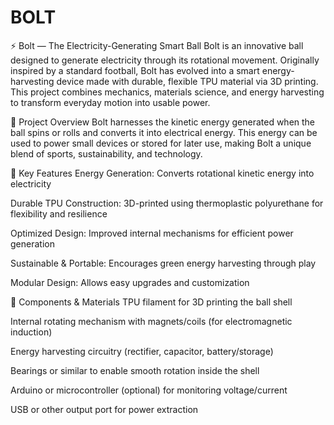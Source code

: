 # BOLT
⚡️ Bolt — The Electricity-Generating Smart Ball
Bolt is an innovative ball designed to generate electricity through its rotational movement. Originally inspired by a standard football, Bolt has evolved into a smart energy-harvesting device made with durable, flexible TPU material via 3D printing. This project combines mechanics, materials science, and energy harvesting to transform everyday motion into usable power.

🌟 Project Overview
Bolt harnesses the kinetic energy generated when the ball spins or rolls and converts it into electrical energy. This energy can be used to power small devices or stored for later use, making Bolt a unique blend of sports, sustainability, and technology.

🔧 Key Features
Energy Generation: Converts rotational kinetic energy into electricity

Durable TPU Construction: 3D-printed using thermoplastic polyurethane for flexibility and resilience

Optimized Design: Improved internal mechanisms for efficient power generation

Sustainable & Portable: Encourages green energy harvesting through play

Modular Design: Allows easy upgrades and customization

🧰 Components & Materials
TPU filament for 3D printing the ball shell

Internal rotating mechanism with magnets/coils (for electromagnetic induction)

Energy harvesting circuitry (rectifier, capacitor, battery/storage)

Bearings or similar to enable smooth rotation inside the shell

Arduino or microcontroller (optional) for monitoring voltage/current

USB or other output port for power extraction
